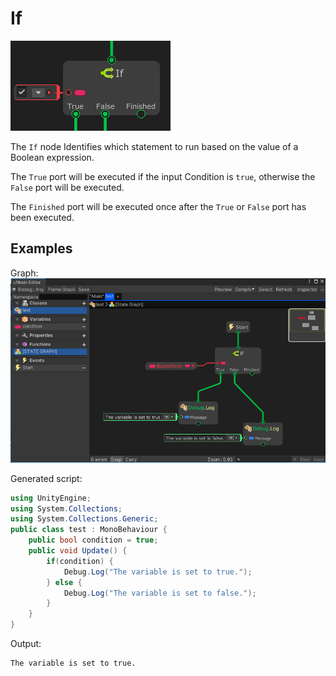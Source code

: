 # If

![](../../images/node_reference_if.png)

The `If` node Identifies which statement to run based on the value of a Boolean expression.

The `True` port will be executed if the input Condition is `true`, otherwise the `False` port will be executed.

The `Finished` port will be executed once after the `True` or `False` port has been executed.

## Examples

Graph:
![](../../images/node_reference_if_example1.PNG)

Generated script:
```cs
using UnityEngine;
using System.Collections;
using System.Collections.Generic;
public class test : MonoBehaviour {
	public bool condition = true;
	public void Update() {
		if(condition) {
			Debug.Log("The variable is set to true.");
		} else {
			Debug.Log("The variable is set to false.");
		}
	}
}
```

Output:
```
The variable is set to true.
```